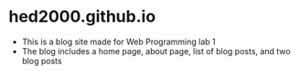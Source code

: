 # hed2000.github.io

* This is a blog site made for Web Programming lab 1
* The blog includes a home page, about page, list of blog posts, and two blog posts

